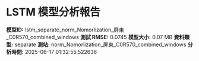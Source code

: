 # LSTM 模型分析報告
**模型ID:** lstm_separate_norm_Nomorlization_屏東_C0R570_combined_windows
**測試 RMSE:** 0.0745
**模型大小:** 0.07 MB
**資料類型:** separate
**測站:** norm_Nomorlization_屏東_C0R570_combined_windows
**分析時間:** 2025-06-17 01:32:55.522636
